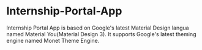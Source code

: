 # Internship-Portal-App
Internship Portal App is based on Google's latest Material Design langua named Material You(Material Design 3).
It supports Google's latest theming engine named Monet Theme Engine.

